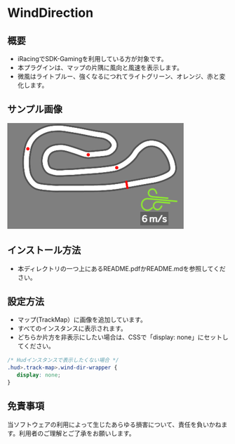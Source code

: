 WindDirection
==================

概要
------------
* iRacingでSDK-Gamingを利用している方が対象です。
* 本プラグインは、マップの片隅に風向と風速を表示します。
* 微風はライトブルー、強くなるにつれてライトグリーン、オレンジ、赤と変化します。

サンプル画像
------------
![Wind direction sample](../../images/07_wind_direction.png)

インストール方法
------------
* 本ディレクトリの一つ上にあるREADME.pdfかREADME.mdを参照してください。

設定方法
------------
* マップ(TrackMap）に画像を追加しています。
* すべてのインスタンスに表示されます。
* どちらか片方を非表示にしたい場合は、CSSで「display: none」にセットしてください。
```css
/* Hudインスタンスで表示したくない場合 */
.hud>.track-map>.wind-dir-wrapper {
   display: none; 
}
```

免責事項
------------
当ソフトウェアの利用によって生じたあらゆる損害について、責任を負いかねます。利用者のご理解とご了承をお願いします。